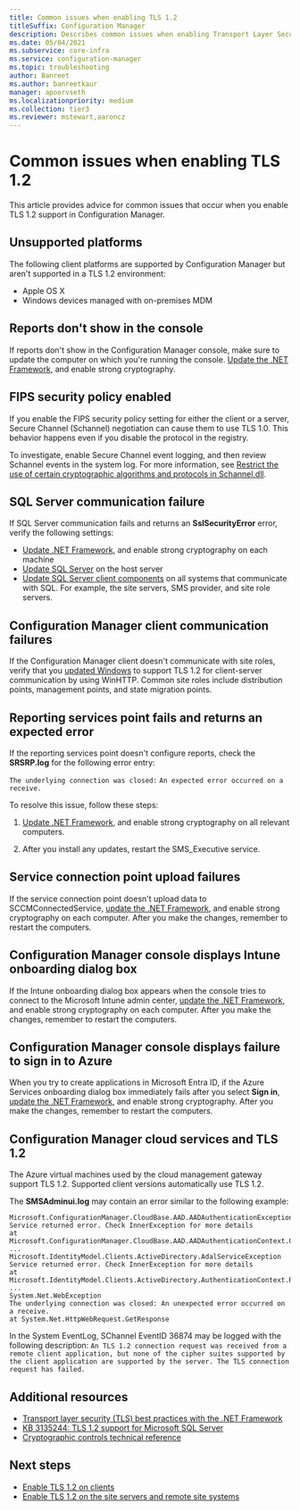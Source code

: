 ```yaml
---
title: Common issues when enabling TLS 1.2
titleSuffix: Configuration Manager
description: Describes common issues when enabling Transport Layer Security (TLS) 1.2
ms.date: 05/04/2021
ms.subservice: core-infra
ms.service: configuration-manager
ms.topic: troubleshooting
author: Banreet
ms.author: banreetkaur
manager: apoorvseth
ms.localizationpriority: medium
ms.collection: tier3
ms.reviewer: mstewart,aaroncz 
---
```


# Common issues when enabling TLS 1.2

This article provides advice for common issues that occur when you enable TLS 1.2 support in Configuration Manager.

## Unsupported platforms

The following client platforms are supported by Configuration Manager but aren't supported in a TLS 1.2 environment:

- Apple OS X
- Windows devices managed with on-premises MDM

## Reports don't show in the console

If reports don't show in the Configuration Manager console, make sure to update the computer on which you're running the console. [Update the .NET Framework](enable-tls-1-2-client.md#bkmk_net), and enable strong cryptography.

## FIPS security policy enabled

If you enable the FIPS security policy setting for either the client or a server, Secure Channel (Schannel) negotiation can cause them to use TLS 1.0. This behavior happens even if you disable the protocol in the registry.

To investigate, enable Secure Channel event logging, and then review Schannel events in the system log. For more information, see [Restrict the use of certain cryptographic algorithms and protocols in Schannel.dll](/troubleshoot/windows-server/windows-security/restrict-cryptographic-algorithms-protocols-schannel).

## SQL Server communication failure

If SQL Server communication fails and returns an **SslSecurityError** error, verify the following settings:

- [Update .NET Framework](enable-tls-1-2-server.md#bkmk_net), and enable strong cryptography on each machine
- [Update SQL Server](enable-tls-1-2-server.md#bkmk_sql) on the host server
- [Update SQL Server client components](enable-tls-1-2-server.md#bkmk_sql-client) on all systems that communicate with SQL. For example, the site servers, SMS provider, and site role servers.

## Configuration Manager client communication failures

If the Configuration Manager client doesn't communicate with site roles, verify that you [updated Windows](enable-tls-1-2-client.md#bkmk_winhttp) to support TLS 1.2 for client-server communication by using WinHTTP. Common site roles include distribution points, management points, and state migration points.

## Reporting services point fails and returns an expected error

If the reporting services point doesn't configure reports, check the **SRSRP.log** for the following error entry:

`The underlying connection was closed:`
`An expected error occurred on a receive.`

To resolve this issue, follow these steps:

1. [Update .NET Framework](enable-tls-1-2-client.md#bkmk_net), and enable strong cryptography on all relevant computers.

1. After you install any updates, restart the SMS_Executive service.

## Service connection point upload failures

If the service connection point doesn't upload data to SCCMConnectedService, [update the .NET Framework](enable-tls-1-2-server.md#bkmk_net), and enable strong cryptography on each computer. After you make the changes, remember to restart the computers.

## Configuration Manager console displays Intune onboarding dialog box

If the Intune onboarding dialog box appears when the console tries to connect to the Microsoft Intune admin center, [update the .NET Framework](enable-tls-1-2-client.md#bkmk_net), and enable strong cryptography on each computer. After you make the changes, remember to restart the computers.

## Configuration Manager console displays failure to sign in to Azure

When you try to create applications in Microsoft Entra ID, if the Azure Services onboarding dialog box immediately fails after you select **Sign in**, [update the .NET Framework](enable-tls-1-2-server.md#bkmk_net), and enable strong cryptography. After you make the changes, remember to restart the computers.

## Configuration Manager cloud services and TLS 1.2

The Azure virtual machines used by the cloud management gateway support TLS 1.2. Supported client versions automatically use TLS 1.2.

The **SMSAdminui.log** may contain an error similar to the following example:

``` Log
Microsoft.ConfigurationManager.CloudBase.AAD.AADAuthenticationException
Service returned error. Check InnerException for more details
at Microsoft.ConfigurationManager.CloudBase.AAD.AADAuthenticationContext.GetAADAuthResultObject
...
Microsoft.IdentityModel.Clients.ActiveDirectory.AdalServiceException
Service returned error. Check InnerException for more details
at Microsoft.IdentityModel.Clients.ActiveDirectory.AuthenticationContext.RunAsyncTask
...
System.Net.WebException
The underlying connection was closed: An unexpected error occurred on a receive.
at System.Net.HttpWebRequest.GetResponse
```

In the System EventLog, SChannel EventID 36874 may be logged with the following description: `An TLS 1.2 connection request was received from a remote client application, but none of the cipher suites supported by the client application are supported by the server. The TLS connection request has failed.`
<!--SCCMDocs issue #1608-->

## Additional resources

- [Transport layer security (TLS) best practices with the .NET Framework](/dotnet/framework/network-programming/tls#configuring-security-via-the-windows-registry)
- [KB 3135244: TLS 1.2 support for Microsoft SQL Server](https://support.microsoft.com/topic/kb3135244-tls-1-2-support-for-microsoft-sql-server-e4472ef8-90a9-13c1-e4d8-44aad198cdbe)
- [Cryptographic controls technical reference](cryptographic-controls-technical-reference.md)

## Next steps

- [Enable TLS 1.2 on clients](enable-tls-1-2-client.md)
- [Enable TLS 1.2 on the site servers and remote site systems](enable-tls-1-2-server.md)
